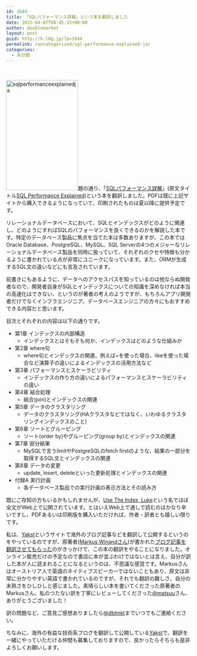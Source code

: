 ```yaml
---
id: 1644
title: 「SQLパフォーマンス詳解」という本を翻訳しました
date: 2015-04-07T08:45:15+00:00
author: doublemarket
layout: post
guid: http://b.l0g.jp/?p=1644
permalink: /uncategorized/sql-performance-explained-ja/
categories:
  - 未分類
---
```


&nbsp;

[<img class="alignleft wp-image-1648 size-medium" style="border: 0px;" src="http://b.l0g.jp/wp-content/uploads/2015/04/sqlperformanceexplainedja-196x300.png" alt="sqlperformanceexplainedja" width="196" height="300" />](http://b.l0g.jp/wp-content/uploads/2015/04/sqlperformanceexplainedja.png)題の通り、「<a title="SQLパフォーマンス詳解" href="http://sql-performance-explained.jp/" target="_blank">SQLパフォーマンス詳解</a>」(原文タイトル<a title="SQL Performance Explained" href="http://sql-performance-explained.com/" target="_blank">SQL Performance Explained</a>)という本を翻訳しました。PDFは既に上記サイトから購入できるようになっていて、印刷されたものは夏以降に提供予定です。

リレーショナルデータベースにおいて、SQLとインデックスがどのように関連し、どのようにすればSQLのパフォーマンスを良くできるのかを解説した本です。特定のデータベース製品に焦点を当てた本は多数ありますが、この本ではOracle Database、PostgreSQL、MySQL、SQL Serverの4つのメジャーなリレーショナルデータベース製品を同時に扱っていて、それぞれのクセや特徴も分かるように書かれている点が非常にユニークになっています。また、ORMが生成するSQL文の違いなどにも言及されています。

前書きにもあるように、データへのアクセスパスを知っているのは他ならぬ開発者なので、開発者自身がSQLとインデックスについての知識を深めなければ本当の高速化はできない、というのが著者の考えのようですが、もちろんアプリ開発者だけでなくインフラエンジニア、データベースエンジニアの方々にもおすすめできる内容だと思います。

目次とそれぞれの内容は以下の通りです。

  * 第1章 インデックスの内部構造 
      * インデックスとはそもそも何か、インデックスはどのような仕組みか
  * 第2章 where句 
      * where句とインデックスの関連、例えば=を使った場合、likeを使った場合など演算子の違いによるインデックスの活用方法など
  * 第3章 パフォーマンスとスケーラビリティ 
      * インデックスの作り方の違いによるパフォーマンスとスケーラビリティの違い
  * 第4章 結合処理 
      * 結合(join)とインデックスの関連
  * 第5章 データのクラスタリング 
      * データのクラスタリング(HAクラスタなどではなく、いわゆるクラスタリングインデックスのこと)
  * 第6章 ソートとグルーピング 
      * ソート(order by)やグルーピング(group by)とインデックスの関連
  * 第7章 部分結果 
      * MySQLで言うlimitやPostgreSQLのfetch firstのような、結果の一部分を取得するSQL文とインデックスの関連
  * 第8章 データの変更 
      * update, insert, deleteといった更新処理とインデックスの関連
  * 付録A 実行計画 
      * 各データベース製品での実行計画の表示方法とその読み方

既にご存知の方もいるかもしれませんが、<a title="Use The Index, Luke日本語版" href="http://use-the-index-luke.com/ja/sql/table-of-contents" target="_blank">Use The Index, Luke</a>という名でほぼ全文がWeb上で公開されています。とはいえWeb上で通しで読むのはかなり辛いですし、PDFあるいは印刷版を購入いただければ、作者・訳者とも嬉しい限りです。

私は、<a title="Yakst" href="http://yakst.com/ja" target="_blank">Yakst</a>というサイトで海外のブログ記事などを翻訳して公開するというのをやっているのですが、原著者(<a title="Markus Winand" href="https://twitter.com/markuswinand" target="_blank">Markus Winandさん</a>)が書かれた<a title="Yakst - SQLに対するMySQLと、NoSQLに対するMongoDBは似ている――主に有害な意味で" href="http://yakst.com/ja/posts/74" target="_blank">ブログ記事を翻訳させてもらった</a>のがきっかけで、この本の翻訳をやることになりました。オンライン販売だけの予定なので書店に本が並ぶわけではないとは言え、自分が訳した本が人に読まれることになるというのは、不思議な感覚です。Markusさんはオーストリア人で英語のネイティブスピーカーではないこともあり、原文は非常に分かりやすい英語で書かれているのですが、それでも翻訳の難しさ、自分の未熟さをひしひしと感じました。素晴らしい本を書いてくださった原著者のMarkusさん、私のつたない訳を丁寧にレビューしてくださった<a title="matsuu" href="https://twitter.com/matsuu" target="_blank">@matsuu</a>さん、ありがとうございました！

訳の問題など、ご意見ご感想ありましたら<a title="doublemarket" href="https://twitter.com/dblmkt" target="_blank">@dblmkt</a>までいつでもご連絡ください。

ちなみに、海外の有益な技術系ブログを翻訳して公開している<a title="Yakst" href="http://yakst.com/ja" target="_blank">Yakst</a>で、翻訳を一緒にやっていただける仲間も募集しておりますので、良かったらそちらも是非よろしくお願いします。

